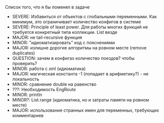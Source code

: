 Список того, что я бы поменял в задаче

- SEVERE: Избавиться от объектов с глобальными переменными. Как минимум, это ограничивает количество конфигов в системе
- SEVERE: Principle of least power. Для работы многих функций не требуется конкретный типа коллекции. List
везде
- MAJOR: не tail-recursive функция
- MINOR: "идиоматизировать" код с пояснениями
- MAJOR: излишне дорогие алгоритмы на ровном месте (remove duplicates)
- QUESTION: зачем в конфигах количество поездов? чтобы проверить? 
- MINOR: работа с xml (идиоматика)
- MAJOR: магическая константа -1 (попадает в арифметику?) - не локальность
- MINOR: сравнение double на равенство
- ???: Необходимость EngRoute
- MINOR: println
- MINOR?: List.range (идиоматика, но и затраты памяти на ровном месте)
- MAJOR: использование странных имен для переменных, требующих комментариев


